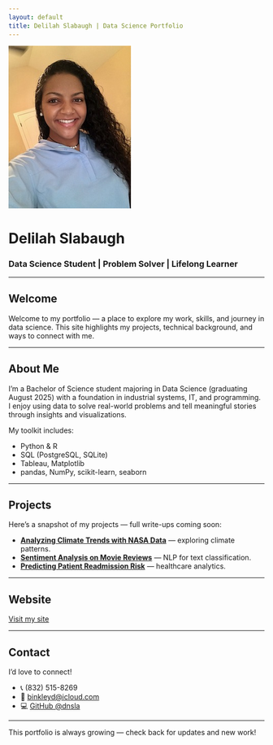 ```yaml
---
layout: default
title: Delilah Slabaugh | Data Science Portfolio
---
```

<link rel="stylesheet" href="style.css">

<div class="intro">
  <img src="profile.jpg" alt="Delilah Slabaugh" class="profile-photo">
  <h1>Delilah Slabaugh</h1>
  <h3>Data Science Student | Problem Solver | Lifelong Learner</h3>
</div>

---

## Welcome

Welcome to my portfolio — a place to explore my work, skills, and journey in data science. This site highlights my projects, technical background, and ways to connect with me.

---

## About Me

I’m a Bachelor of Science student majoring in Data Science (graduating August 2025) with a foundation in industrial systems, IT, and programming. I enjoy using data to solve real-world problems and tell meaningful stories through insights and visualizations.

My toolkit includes:
- Python & R
- SQL (PostgreSQL, SQLite)
- Tableau, Matplotlib
- pandas, NumPy, scikit-learn, seaborn

---

## Projects

Here’s a snapshot of my projects — full write-ups coming soon:
- **[Analyzing Climate Trends with NASA Data](#)** — exploring climate patterns.
- **[Sentiment Analysis on Movie Reviews](#)** — NLP for text classification.
- **[Predicting Patient Readmission Risk](#)** — healthcare analytics.

---

## Website

[Visit my site](https://dnsla.github.io/portfolio)

---

## Contact

I’d love to connect!
- 📞 (832) 515-8269
- 📧 binkleyd@icloud.com
- 💻 [GitHub @dnsla](https://github.com/dnsla)

---

<div class="footer">
  <p>This portfolio is always growing — check back for updates and new work!</p>
</div>
